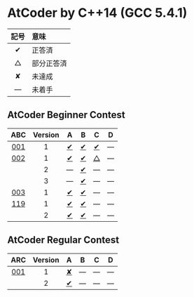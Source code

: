 # AtCoder by C++14 (GCC 5.4.1) #

|記号|意味|
|:-:|:-|
|&#x2714;|正答済|
|&#x25b3;|部分正答済|
|&#x2718;|未達成|
|&#x2014;|未着手|

## AtCoder Beginner Contest ##

|ABC|Version|A|B|C|D|
|:-:|:-:|:-:|:-:|:-:|:-:|
|[001](https://atcoder.jp/contests/abc001)|1|[&#x2714;](ABC001/ABC001_A_v01.cpp)|[&#x2714;](ABC001/ABC001_B_v01.cpp)|[&#x2714;](ABC001/ABC001_C_v01.cpp)|&#x2014;|
|[002](https://atcoder.jp/contests/abc002)|1|[&#x2714;](ABC002/ABC002_A_v01.cpp)|[&#x2714;](ABC002/ABC002_B_v01.cpp)|[&#x25b3;](ABC002/ABC002_C_v01.cpp)|&#x2014;|
||2|&#x2014;|[&#x2714;](ABC002/ABC002_B_v02.cpp)|&#x2014;|&#x2014;|
||3|&#x2014;|[&#x2714;](ABC002/ABC002_B_v03.cpp)|&#x2014;|&#x2014;|
|[003](https://atcoder.jp/contests/abc003)|1|[&#x2714;](ABC003/ABC003_A_v01.cpp)|[&#x2714;](ABC003/ABC003_B_v01.cpp)|&#x2014;|&#x2014;|
|[119](https://atcoder.jp/contests/abc119)|1|[&#x2714;](ABC119/ABC119_A_v01.cpp)|[&#x2714;](ABC119/ABC119_B_v01.cpp)|&#x2014;|&#x2014;|
||2|[&#x2714;](ABC119/ABC119_A_v01.cpp)|[&#x2714;](ABC119/ABC119_B_v02.cpp)|&#x2014;|&#x2014;|

## AtCoder Regular Contest ##

|ARC|Version|A|B|C|D|
|:-:|:-:|:-:|:-:|:-:|:-:|
|[001](https://atcoder.jp/contests/arc001)|1|[&#x2718;](ARC001/ARC001_A_v01.cpp)|&#x2014;|&#x2014;|&#x2014;|
||2|[&#x2714;](ARC001/ARC001_A_v01.cpp)|&#x2014;|&#x2014;|&#x2014;|
